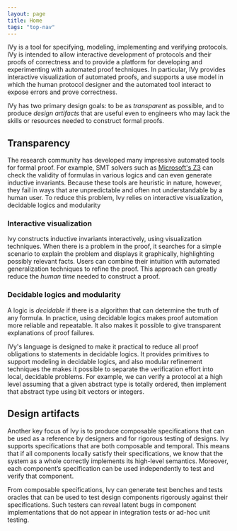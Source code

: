 ```yaml
---
layout: page
title: Home
tags: "top-nav"
---
```



IVy is a tool for specifying, modeling, implementing and verifying
protocols. IVy is intended to allow interactive development of
protocols and their proofs of correctness and to provide a platform
for developing and experimenting with automated proof techniques. In
particular, IVy provides interactive visualization of automated
proofs, and supports a use model in which the human protocol designer
and the automated tool interact to expose errors and prove
correctness.


IVy has two primary design goals: to be as *transparent* as possible,
and to produce *design artifacts* that are useful even to engineers
who may lack the skills or resources needed to construct formal
proofs.

## Transparency

The research community has developed many impressive automated tools
for formal proof. For example, SMT solvers such as [Microsoft's
Z3](https://github.com/Z3Prover/z3) can check the validity of formulas
in various logics and can even generate inductive invariants. Because
these tools are heuristic in nature, however, they fail in ways that
are unpredictable and often not understandable by a human user.  To
reduce this problem, Ivy relies on interactive visualization, 
decidable logics and modularity

### Interactive visualization

Ivy constructs inductive invariants interactively, using visualization
techniques. When there is a problem in the proof, it searches for a
simple scenario to explain the problem and displays it graphically,
highlighting possibly relevant facts. Users can combine their
intuition with automated generalization techniques to refine the
proof. This approach can greatly reduce the *human time* needed to
construct a proof.

### Decidable logics and modularity

A logic is *decidable* if there is a algorithm that can determine the
truth of any formula. In practice, using decidable logics makes proof
automation more reliable and repeatable. It also makes it possible to
give transparent explanations of proof failures.

IVy's language is designed to make it practical to reduce all proof
obligations to statements in decidable logics. It provides primitives
to support modeling in decidable logics, and also modular refinement
techniques the makes it possible to separate the verification effort
into local, decidable problems. For example, we can verify a protocol
at a high level assuming that a given abstract type is totally
ordered, then implement that abstract type using bit vectors or
integers.

## Design artifacts

Another key focus of Ivy is to produce composable specifications that
can be used as a reference by designers and for rigorous testing of
designs. Ivy supports specifications that are both composable and
temporal. This means that if all components locally satisfy their
specifications, we know that the system as a whole correctly
implements its high-level semantics. Moreover, each component’s
specification can be used independently to test and verify that
component.

From composable specifications, Ivy can generate test benches and
tests oracles that can be used to test design components rigorously
against their specifications. Such testers can reveal latent bugs
in component implementations that do not appear in integration tests or
ad-hoc unit testing.

